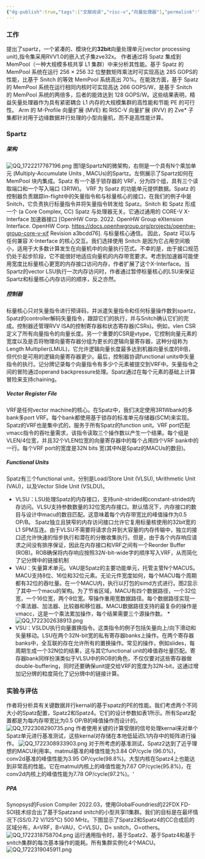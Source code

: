 ```yaml
---
{"dg-publish":true,"tags":["文献阅读","risc-v","向量处理器"],"permalink":"/Literature Notes/RVV/(1)Spatz：A Compact Vector Processing Unit for High-Performance and Energy-Efficient Shared-L1 Clusters/","dgPassFrontmatter":true}
---
```


### 工作
提出了spartz，一个紧凑的、模块化的**32bit**向量处理单元(vector processing unit),指令集采用RVV1.0的嵌入式子集zve32x。
作者通过将 Spatz 集成到 MemPool（一种大规模多核共享 L1 集群）中来分析其性能。基于 Spatz 的 MemPool 系统在运行 256 × 256 32 位整数矩阵乘法时可实现高达 285 GOPS的性能，比基于 Snitch 的等效 MemPool 系统高出 70%。在能效方面，基于 Spatz 的 MemPool 系统在运行相同内核时可实现高达 266 GOPS/W，是基于 Snitch 的 MemPool 系统的两倍多，后者的能效达到 128 GOPS/W。这些结果表明，精益矢量处理器作为具有紧密耦合 L1 内存的大规模集群的高性能和节能 PE 的可行性。
Arm 的 M-Profile 向量扩展 (MVE) 和 RISC-V 向量扩展 (RVV) 的 Zve* 子集都针对用于边缘数据并行处理的小型向量机，而不是高性能计算。

### Spartz
##### 架构
![QQ_1722217767196.png](/img/user/work%20diary/imgs/QQ_1722217767196.png)
图1是SpartzN的微架构，右侧是一个具有N个乘加单元 (Multiply-Accumulate Units , MACUs)的Spartz。左侧展示了Spartz如何在 MemPool 块内集成。Spatz 有一个基于锁存器的 VRF，分为四个组，具有三个读取端口和一个写入端口 (3R1W)。 VRF 为 Spatz 的功能单元提供数据。Spatz 的控制器负责跟踪in-flight中的矢量指令和与标量核心的接口，在我们的例子中是 Snitch，它负责执行标量指令并将矢量指令转发给 Spatz。Snitch 和 Spatz 形成一个 (a Core Complex, CC)
Spatz 与处理器无关。它通过通用的 CORE-V X-Interface 加速器接口 [OpenHW Corp. 2022. OpenHW Group eXtension Interface. OpenHW Corp. https://docs.openhwgroup.org/projects/openhw-group-core-v-xif Revision a3bcdd76]. 与标量核心通信。 因此，Spatz 可以与任何兼容 X-Interface 的核心交互。我们选择使用 Snitch 是因为它占用空间极小，适用于大多数计算发生在向量机中的向量执行范式。不幸的是，由于接口规范仍处于起步阶段，它不能很好地适应向量机的内存带宽要求。考虑到加速器可能使用宽度比标量核心更宽的内存接口访问内存，作者扩展了这个X-Interface。当Spartz的vector LSU执行一次内存访问时，作者通过暂停标量核心的LSU来保证Spartz和标量核心内存访问的顺序，反之亦然。
##### 控制器
标量核心只对矢量指令进行预译码，并派遣矢量指令和任何标量操作数到spartz，Spatz的controller解码矢量指令，跟踪它们的执行，并与Snitch确认它们的完成。控制器还管理RVV ISA的控制寄存器和状态寄存器(CSRs)。例如，vlen CSR定义了所有向量指令的向量长度。另一个重要的CSR是vtype，它控制向量元素的宽度以及是否将物理向量寄存器分组为更长的逻辑向量寄存器，这种分组称为Length Multiplier(LMUL)，它允许逻辑向量长度最多达到机器向量长度的8倍，但代价是可用的逻辑向量寄存器更少。最后，控制器协调functional units中矢量指令的执行。记分牌记录每个向量指令有多少个元素被提交到VRF中。矢量指令之间的冒险通过operand backpressure处理。Spatz通过在每个元素的基础上计算冒险来支持chaining。

##### Vector Register File
VRF是任何vector machine的核心。在Spatz中，我们决定使用3R1Wbank的多bank多port VRF。每个bank都使用基于锁存的标准单元存储器(SCM)来实现。Spatz的VRF也是集中式的，服务于所有Spatz的function unit。VRF port匹配vmacc指令的吞吐量需求，该指令读取三个操作数以产生一个结果。每个组是VLEN/4位宽，并且32个VLEN位宽的向量寄存器中的每个占用四个VRF bank中的一行。每个VRF port的宽度是32N bits 宽(其中N是Spatz的MACUs的数目)。

##### Functional Units
Spatz有三个functional unit，分别是Load/Store Unit (VLSU),
tArithmetic Unit (VAU)，以及Vector Slide Unit (VSLDU)。

* VLSU：LSU处理Spatz的内存接口，支持unit-strided和constant-strided内存访问。VLSU支持参数数量的32位宽内存接口。默认情况下，内存接口的数目与设计中macu的数目匹配。这意味着每个内存带宽比的峰值操作为0.5 OP/B。 Spatz独立且狭窄的内存访问接口允许它复用标量核使用的32bit宽的L1 SPM互连。由于VLSU不需要将请求合并到大容量的内存传输中，独立的接口还允许快速的恒步执行和潜在的分散收集执行。但是，由于各个内存响应请求之间没有排序保证，因此在内存接口和VRF之间有一个Reorder Buffer (ROB)。ROB确保将内存响应按照32𝑁-bit-wide字的顺序写入VRF，从而简化了记分牌中的链接机制
* VAU：矢量算术单元。VAU是Spatz的主要功能单元，托管主管N个MACUS。MACU支持8位、16位和32位元素。无论元件宽度如何，每个MACU每个周期都有32位的吞吐量。在一个MACU内，执行以打包的simd方式进行。图2显示了其中一个macu的架构。为了节省区域，MACU有四个数据路径，一个32位宽，一个16位宽，两个8位宽。窄操作重用宽数据路径。每个数据路径实现一个乘法器、加法器、比较器和移位器。MACU数据路径支持的最复杂的操作是vmacc，这是一个乘法累加操作，每个结果需要三个源操作数。
*![QQ_1722302638913.png](/img/user/Literature%20Notes/imgs/QQ_1722302638913.png)
*  VSU：VSLDU执行向量置换指令。这类指令的例子包括矢量向上/向下滑动和矢量移动。LSU在两个32N-bit宽的私有寄存器banks上操作。在两个寄存器banks中，全互联的存在允许所有的置换操作。常见的操作，例如slides，每周期生成一个32N位的结果，这与其它functional unit的峰值吞吐量匹配。寄存器bank同样扮演类似于VLSU中的ROB的角色，不仅仅要对这些寄存器做double-buffering，同时还要确保unit提交给VRF的宽度为32N-bit，这通过增加记分牌的粒度简化了记分牌中的链接计算。

### 实验与评估
作者将分析具有关键数据并行kernal的基于spatz的PE的性能。我们考虑两个不同大小的Spatz配置，Spatz2和Spatz4。它们的设计参数如表1所示。所有Spatz配置都是为每内存带宽比为0.5 OP/B的峰值操作而设计的。
![QQ_1722308290735.png](/img/user/Literature%20Notes/imgs/QQ_1722308290735.png)
作者使用关键的计算受限的信号处理kernal来对单个Spatz单元进行基准测试，这些kernal对存储在本地低延迟L1内存中的矩阵进行操作。
![QQ_1722308933903.png](/img/user/Literature%20Notes/imgs/QQ_1722308933903.png)
对于所考虑的基准测试，Spatz2达到了近乎理想的MACU利用率。matmul基准的峰值性能为3.84 OP/cycle (96.0%)， conv2d基准的峰值性能为3.95 OP/cycle(98.8%)。大型内核在Spatz4上也能达到非常高的性能。它在matmul内核上的峰值性能为7.67 OP/cycle(95.8%)，在conv2d内核上的峰值性能为7.78 OP/cycle(97.2%)。‘

##### PPA
Synopsys的Fusion Compiler 2022.03，使用GlobalFoundries的22FDX FD-SOI技术综合出了基于Spatzand snitch的小型共享l1集群。我们的目标是在最坏情况下(SS/0.72 V/125°C) 500 MHz。下图显示了Spatz2和Spatz4的CC合成后的区域分布，A=VRF，B=VAU，C=VLSU，D=
snitch，O=others。
![QQ_1722318758704.png](/img/user/Literature%20Notes/imgs/QQ_1722318758704.png)
运行通用指令时，基于Spatz2、基于Spatz4和基于snitch集群的每次基本操作的能耗。所有集群实例化4个MACU。
![QQ_1722319045911.png](/img/user/Literature%20Notes/imgs/QQ_1722319045911.png)